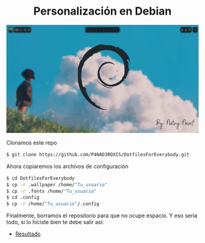 <h1 align="center">Personalización en Debian</h1>

<p align="center">
 
<img src="https://github.com/P4NAD3ROXIS/DotfilesForEverybody/blob/main/Guide/Spanish-Version/Dots/Deb-custom.jpg">

</p>


Clonamos este repo

```bash
$ git clone https://github.com/P4NAD3ROXIS/DotfilesForEverybody.git
```

Ahora copiaremos los archivos de configuración 

```bash
$ cd DotfilesForEverybody
$ cp -r .wallpaper /home/"Tu_usuario"
$ cp -r .fonts /home/"Tu_usuario"
$ cd .config
$ cp -r /home/"Tu_usuario"/.config
```


Finalmente, borramos el repositorio para que no ocupe espacio.
Y eso sería todo, si lo hiciste bien te debe salir así:

- [Resultado](https://github.com/P4NAD3ROXIS/DotfilesForEverybody/tree/main/Guide/Spanish-Version/Result)

